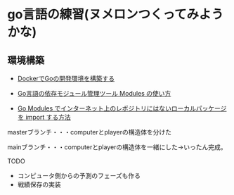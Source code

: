 # go言語の練習(ヌメロンつくってみようかな)

## 環境構築
- [DockerでGoの開発環境を構築する](https://qiita.com/uji_/items/8c9eda89526abe0ba900)

- [Go言語の依存モジュール管理ツール Modules の使い方](https://qiita.com/uchiko/items/64fb3020dd64cf211d4e)

- [Go Modules でインターネット上のレポジトリにはないローカルパッケージを import する方法](https://qiita.com/hnishi/items/a9217249d7832ed2c035)


masterブランチ・・・computerとplayerの構造体を分けた

mainブランチ・・・computerとplayerの構造体を一緒にした→いったん完成。

TODO
- コンピュータ側からの予測のフェーズも作る
- 戦績保存の実装